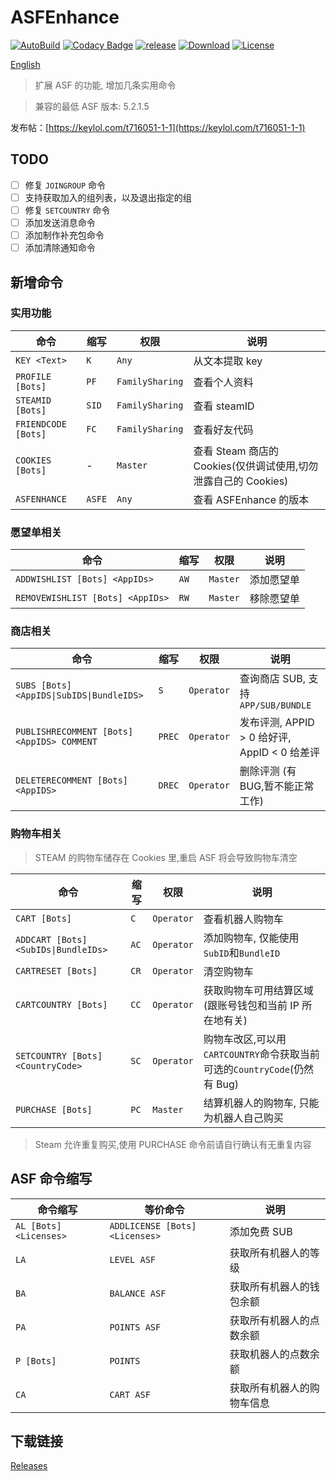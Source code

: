# ASFEnhance

[![AutoBuild][workflow_b]][workflow] [![Codacy Badge][codacy_b]][codacy] [![release][release_b]][release] [![Download][download_b]][release] [![License][license_b]][license]

[English](README.md)

> 扩展 ASF 的功能, 增加几条实用命令

> 兼容的最低 ASF 版本: 5.2.1.5

发布帖：[https://keylol.com/t716051-1-1](https://keylol.com/t716051-1-1)

## TODO

- [ ] 修复 `JOINGROUP` 命令
- [ ] 支持获取加入的组列表，以及退出指定的组
- [ ] 修复 `SETCOUNTRY` 命令
- [ ] 添加发送消息命令
- [ ] 添加制作补充包命令
- [ ] 添加清除通知命令

## 新增命令

### 实用功能

| 命令                | 缩写   | 权限            | 说明                                                           |
| ------------------- | ------ | --------------- | -------------------------------------------------------------- |
| `KEY <Text>`        | `K`    | `Any`           | 从文本提取 key                                                 |
| `PROFILE [Bots]`    | `PF`   | `FamilySharing` | 查看个人资料                                                   |
| `STEAMID [Bots]`    | `SID`  | `FamilySharing` | 查看 steamID                                                   |
| `FRIENDCODE [Bots]` | `FC`   | `FamilySharing` | 查看好友代码                                                   |
| `COOKIES [Bots]`    | -      | `Master`        | 查看 Steam 商店的 Cookies(仅供调试使用,切勿泄露自己的 Cookies) |
| `ASFENHANCE`        | `ASFE` | `Any`           | 查看 ASFEnhance 的版本                                         |

### 愿望单相关

| 命令                             | 缩写 | 权限     | 说明       |
| -------------------------------- | ---- | -------- | ---------- |
| `ADDWISHLIST [Bots] <AppIDs>`    | `AW` | `Master` | 添加愿望单 |
| `REMOVEWISHLIST [Bots] <AppIDs>` | `RW` | `Master` | 移除愿望单 |

### 商店相关

| 命令                                       | 缩写   | 权限       | 说明                                         |
| ------------------------------------------ | ------ | ---------- | -------------------------------------------- |
| `SUBS [Bots] <AppIDS\|SubIDS\|BundleIDS>`  | `S`    | `Operator` | 查询商店 SUB, 支持`APP/SUB/BUNDLE`           |
| `PUBLISHRECOMMENT [Bots] <AppIDS> COMMENT` | `PREC` | `Operator` | 发布评测, APPID > 0 给好评, AppID < 0 给差评 |
| `DELETERECOMMENT [Bots] <AppIDS>`          | `DREC` | `Operator` | 删除评测 (有 BUG,暂不能正常工作)             |

### 购物车相关

> STEAM 的购物车储存在 Cookies 里,重启 ASF 将会导致购物车清空

| 命令                                 | 缩写 | 权限       | 说明                                                                      |
| ------------------------------------ | ---- | ---------- | ------------------------------------------------------------------------- |
| `CART [Bots]`                        | `C`  | `Operator` | 查看机器人购物车                                                          |
| `ADDCART [Bots] <SubIDs\|BundleIDs>` | `AC` | `Operator` | 添加购物车, 仅能使用`SubID`和`BundleID`                                   |
| `CARTRESET [Bots]`                   | `CR` | `Operator` | 清空购物车                                                                |
| `CARTCOUNTRY [Bots]`                 | `CC` | `Operator` | 获取购物车可用结算区域(跟账号钱包和当前 IP 所在地有关)                    |
| `SETCOUNTRY [Bots] <CountryCode>`    | `SC` | `Operator` | 购物车改区,可以用`CARTCOUNTRY`命令获取当前可选的`CountryCode`(仍然有 Bug) |
| `PURCHASE [Bots]`                    | `PC` | `Master`   | 结算机器人的购物车, 只能为机器人自己购买                                  |

> Steam 允许重复购买,使用 PURCHASE 命令前请自行确认有无重复内容

## ASF 命令缩写

| 命令缩写               | 等价命令                       | 说明                       |
| ---------------------- | ------------------------------ | -------------------------- |
| `AL [Bots] <Licenses>` | `ADDLICENSE [Bots] <Licenses>` | 添加免费 SUB               |
| `LA`                   | `LEVEL ASF`                    | 获取所有机器人的等级       |
| `BA`                   | `BALANCE ASF`                  | 获取所有机器人的钱包余额   |
| `PA`                   | `POINTS ASF`                   | 获取所有机器人的点数余额   |
| `P [Bots]`             | `POINTS`                       | 获取机器人的点数余额       |
| `CA`                   | `CART ASF`                     | 获取所有机器人的购物车信息 |

## 下载链接

[Releases](https://github.com/chr233/ASFEnhance/releases)

[workflow_b]: https://github.com/chr233/ASFEnhance/actions/workflows/dotnet.yml/badge.svg
[workflow]: https://github.com/chr233/ASFEnhance/actions/workflows/dotnet.yml
[codacy_b]: https://app.codacy.com/project/badge/Grade/3d174e792fd4412bb6b34a77d67e5dea
[codacy]: https://www.codacy.com/gh/chr233/ASFEnhance/dashboard
[download_b]: https://img.shields.io/github/downloads/chr233/ASFEnhance/total
[release]: https://github.com/chr233/ASFEnhance/releases
[release_b]: https://img.shields.io/github/v/release/chr233/ASFEnhance
[license]: https://github.com/chr233/ASFEnhance/blob/master/license
[license_b]: https://img.shields.io/github/license/chr233/ASFEnhance
